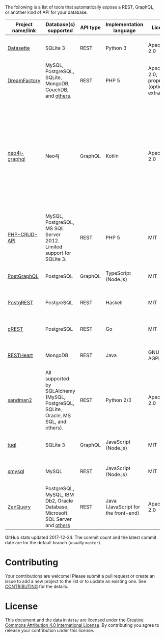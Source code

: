 The following is a list of tools that automatically expose a REST, GraphQL, or another kind of API for your database.

|                          Project name/link                           |                                                     Database(s) supported                                                     | API type |       Implementation language       |                  License                  |                      GitHub stats                       |                                                                                                                                                    Notes                                                                                                                                                    |
|----------------------------------------------------------------------|-------------------------------------------------------------------------------------------------------------------------------|----------|-------------------------------------|-------------------------------------------|---------------------------------------------------------|-------------------------------------------------------------------------------------------------------------------------------------------------------------------------------------------------------------------------------------------------------------------------------------------------------------|
| [Datasette](https://github.com/simonw/datasette)                     | SQLite 3                                                                                                                      | REST     | Python 3                            | Apache 2.0                                | 1097&nbsp;★; 253&nbsp;commits, latest&nbsp;2017-12-15   | Read-only.                                                                                                                                                                                                                                                                                                  |
| [DreamFactory](https://github.com/dreamfactorysoftware/dreamfactory) | MySQL, PostgreSQL, SQLite, MongoDB, CouchDB, and [others](https://www.dreamfactory.com/products).                             | REST     | PHP 5                               | Apache 2.0, proprietary (optional extras) | 727&nbsp;★; 760&nbsp;commits, latest&nbsp;2017-11-16    |                                                                                                                                                                                                                                                                                                             |
| [neo4j-graphql](https://github.com/neo4j-graphql/neo4j-graphql)      | Neo4j                                                                                                                         | GraphQL  | Kotlin                              | Apache 2.0                                | 144&nbsp;★; 108&nbsp;commits, latest&nbsp;2017-09-23    | Can be used to auto-create GraphQL API from existing database or drive a new database model from GraphQL schema and auto-generate resolvers. See <a href="https://github.com/neo4j-graphql/neo4j-graphql-js">neo4j-graphql-js</a> for a similar project compatible with JavaScript GraphQL implementations. |
| [PHP-CRUD-API](https://github.com/mevdschee/php-crud-api)            | MySQL, PostgreSQL, MS SQL Server 2012. Limited support for SQLite 3.                                                          | REST     | PHP 5                               | MIT                                       | 1226&nbsp;★; 1004&nbsp;commits, latest&nbsp;2017-11-19  |                                                                                                                                                                                                                                                                                                             |
| [PostGraphQL](https://github.com/postgraphql/postgraphql)            | PostgreSQL                                                                                                                    | GraphQL  | TypeScript (Node.js)                | MIT                                       | 4519&nbsp;★; 665&nbsp;commits, latest&nbsp;2017-12-19   |                                                                                                                                                                                                                                                                                                             |
| [PostgREST](https://github.com/begriffs/postgrest)                   | PostgreSQL                                                                                                                    | REST     | Haskell                             | MIT                                       | 10075&nbsp;★; 1351&nbsp;commits, latest&nbsp;2017-12-12 |                                                                                                                                                                                                                                                                                                             |
| [pREST](https://github.com/prest/prest)                              | PostgreSQL                                                                                                                    | REST     | Go                                  | MIT                                       | 1561&nbsp;★; 400&nbsp;commits, latest&nbsp;2017-12-20   |                                                                                                                                                                                                                                                                                                             |
| [RESTHeart](https://github.com/SoftInstigate/restheart)              | MongoDB                                                                                                                       | REST     | Java                                | GNU AGPLv3                                | 411&nbsp;★; 1333&nbsp;commits, latest&nbsp;2017-12-17   |                                                                                                                                                                                                                                                                                                             |
| [sandman2](https://github.com/jeffknupp/sandman2)                    | All supported by SQLAlchemy (MySQL, PostgreSQL, SQLite, Oracle, MS SQL, and others).                                          | REST     | Python 2/3                          | Apache 2.0                                | 647&nbsp;★; 129&nbsp;commits, latest&nbsp;2017-03-06    |                                                                                                                                                                                                                                                                                                             |
| [tuql](https://github.com/bradleyboy/tuql)                           | SQLite 3                                                                                                                      | GraphQL  | JavaScript (Node.js)                | MIT                                       | 176&nbsp;★; 34&nbsp;commits, latest&nbsp;2017-11-22     | Read-only.                                                                                                                                                                                                                                                                                                  |
| [xmysql](https://github.com/o1lab/xmysql)                            | MySQL                                                                                                                         | REST     | JavaScript (Node.js)                | MIT                                       | 1678&nbsp;★; 205&nbsp;commits, latest&nbsp;2017-12-07   |                                                                                                                                                                                                                                                                                                             |
| [ZenQuery](https://github.com/BjoernKW/ZenQuery)                     | PostgreSQL, MySQL, IBM Db2, Oracle Database, Microsoft SQL Server and [others](https://github.com/BjoernKW/ZenQuery#database) | REST     | Java (JavaScript for the front-end) | Apache 2.0                                | 26&nbsp;★; 282&nbsp;commits, latest&nbsp;2017-01-31     | Read-only.                                                                                                                                                                                                                                                                                                  |


GitHub stats updated 2017-12-24. The commit count and the latest commit date are for the default branch (usually `master`).

# Contributing

Your contributions are welcome! Please submit a pull request or create an issue to add a new project to the list or to update an existing one. See [CONTRIBUTING](./CONTRIBUTING.md) for the details.

# License

This document and the data in `data/` are licensed under the [Creative Commons Attribution 4.0 International License](http://creativecommons.org/licenses/by/4.0/). By contributing you agree to release your contribution under this license.
